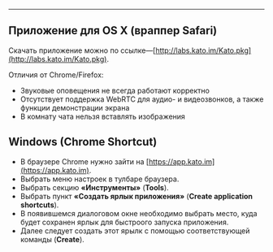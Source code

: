 ***

## Приложение для OS X (враппер Safari)

Скачать приложение можно по ссылке—[http://labs.kato.im/Kato.pkg](http://labs.kato.im/Kato.pkg).

Отличия от Chrome/Firefox:

- Звуковые оповещения не всегда работают корректно
- Отсутствует поддержка WebRTC для аудио- и видеозвонков, а также функции демонстрации экрана
- В комнату чата нельзя вставлять изображения

## Windows (Chrome Shortcut)

 - В браузере Chrome нужно зайти на [https://app.kato.im](https://app.kato.im).
 - Выбрать меню настроек в тулбаре браузера.
 - Выбрать секцию **«Инструменты»** (**Tools**).
 - Выбрать пункт **«Создать ярлык приложения»** (**Create application shortcuts**).
 - В появившемся диалоговом окне необходимо выбрать место, куда будет сохранен ярлык для быстроого запуска приложения. 
 - Далее следует создать этот ярылк с помощью соответствующей команды (**Create**).
